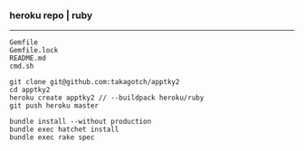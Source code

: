 ### heroku repo | ruby
---








```
Gemfile
Gemfile.lock
README.md
cmd.sh

```

```
git clone git@github.com:takagotch/apptky2
cd apptky2
heroku create apptky2 // --buildpack heroku/ruby
git push heroku master

bundle install --without production
bundle exec hatchet install
bundle exec rake spec

```
